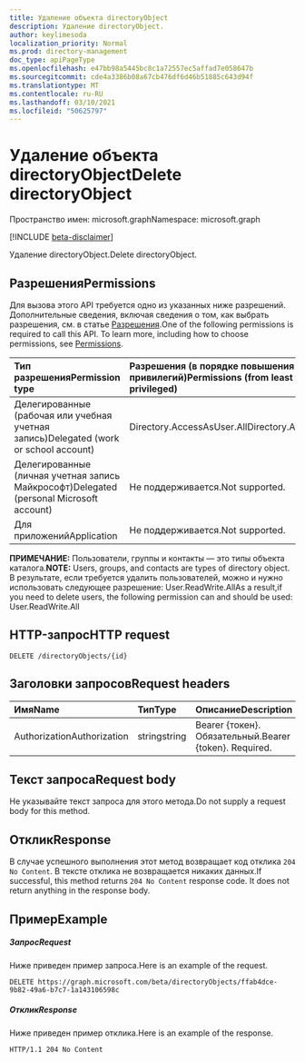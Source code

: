 ```yaml
---
title: Удаление объекта directoryObject
description: Удаление directoryObject.
author: keylimesoda
localization_priority: Normal
ms.prod: directory-management
doc_type: apiPageType
ms.openlocfilehash: e47bb98a5445bc8c1a72557ec5affad7e058647b
ms.sourcegitcommit: cde4a3386b08a67cb476df6d46b51885c643d94f
ms.translationtype: MT
ms.contentlocale: ru-RU
ms.lasthandoff: 03/10/2021
ms.locfileid: "50625797"
---
```

# <a name="delete-directoryobject"></a><span data-ttu-id="af408-103">Удаление объекта directoryObject</span><span class="sxs-lookup"><span data-stu-id="af408-103">Delete directoryObject</span></span>

<span data-ttu-id="af408-104">Пространство имен: microsoft.graph</span><span class="sxs-lookup"><span data-stu-id="af408-104">Namespace: microsoft.graph</span></span>

[!INCLUDE [beta-disclaimer](../../includes/beta-disclaimer.md)]

<span data-ttu-id="af408-105">Удаление directoryObject.</span><span class="sxs-lookup"><span data-stu-id="af408-105">Delete directoryObject.</span></span>
## <a name="permissions"></a><span data-ttu-id="af408-106">Разрешения</span><span class="sxs-lookup"><span data-stu-id="af408-106">Permissions</span></span>
<span data-ttu-id="af408-p101">Для вызова этого API требуется одно из указанных ниже разрешений. Дополнительные сведения, включая сведения о том, как выбрать разрешения, см. в статье [Разрешения](/graph/permissions-reference).</span><span class="sxs-lookup"><span data-stu-id="af408-p101">One of the following permissions is required to call this API. To learn more, including how to choose permissions, see [Permissions](/graph/permissions-reference).</span></span>


|<span data-ttu-id="af408-109">Тип разрешения</span><span class="sxs-lookup"><span data-stu-id="af408-109">Permission type</span></span>      | <span data-ttu-id="af408-110">Разрешения (в порядке повышения привилегий)</span><span class="sxs-lookup"><span data-stu-id="af408-110">Permissions (from least to most privileged)</span></span>              |
|:--------------------|:---------------------------------------------------------|
|<span data-ttu-id="af408-111">Делегированные (рабочая или учебная учетная запись)</span><span class="sxs-lookup"><span data-stu-id="af408-111">Delegated (work or school account)</span></span> | <span data-ttu-id="af408-112">Directory.AccessAsUser.All</span><span class="sxs-lookup"><span data-stu-id="af408-112">Directory.AccessAsUser.All</span></span>    |
|<span data-ttu-id="af408-113">Делегированные (личная учетная запись Майкрософт)</span><span class="sxs-lookup"><span data-stu-id="af408-113">Delegated (personal Microsoft account)</span></span> | <span data-ttu-id="af408-114">Не поддерживается.</span><span class="sxs-lookup"><span data-stu-id="af408-114">Not supported.</span></span>    |
|<span data-ttu-id="af408-115">Для приложений</span><span class="sxs-lookup"><span data-stu-id="af408-115">Application</span></span> | <span data-ttu-id="af408-116">Не поддерживается.</span><span class="sxs-lookup"><span data-stu-id="af408-116">Not supported.</span></span> |

<span data-ttu-id="af408-117">**ПРИМЕЧАНИЕ:** Пользователи, группы и контакты — это типы объекта каталога.</span><span class="sxs-lookup"><span data-stu-id="af408-117">**NOTE:** Users, groups, and contacts are types of directory object.</span></span> <span data-ttu-id="af408-118">В результате, если требуется удалить пользователей, можно и нужно использовать следующее разрешение: User.ReadWrite.All</span><span class="sxs-lookup"><span data-stu-id="af408-118">As a result,if you need to delete users, the following permission can and should be used: User.ReadWrite.All</span></span>
## <a name="http-request"></a><span data-ttu-id="af408-119">HTTP-запрос</span><span class="sxs-lookup"><span data-stu-id="af408-119">HTTP request</span></span>
<!-- { "blockType": "ignored" } -->
```http
DELETE /directoryObjects/{id}

```
## <a name="request-headers"></a><span data-ttu-id="af408-120">Заголовки запросов</span><span class="sxs-lookup"><span data-stu-id="af408-120">Request headers</span></span>
| <span data-ttu-id="af408-121">Имя</span><span class="sxs-lookup"><span data-stu-id="af408-121">Name</span></span>       | <span data-ttu-id="af408-122">Тип</span><span class="sxs-lookup"><span data-stu-id="af408-122">Type</span></span> | <span data-ttu-id="af408-123">Описание</span><span class="sxs-lookup"><span data-stu-id="af408-123">Description</span></span>|
|:---------------|:--------|:----------|
| <span data-ttu-id="af408-124">Authorization</span><span class="sxs-lookup"><span data-stu-id="af408-124">Authorization</span></span>  | <span data-ttu-id="af408-125">string</span><span class="sxs-lookup"><span data-stu-id="af408-125">string</span></span>  | <span data-ttu-id="af408-p103">Bearer {токен}. Обязательный.</span><span class="sxs-lookup"><span data-stu-id="af408-p103">Bearer {token}. Required.</span></span> |

## <a name="request-body"></a><span data-ttu-id="af408-128">Текст запроса</span><span class="sxs-lookup"><span data-stu-id="af408-128">Request body</span></span>
<span data-ttu-id="af408-129">Не указывайте текст запроса для этого метода.</span><span class="sxs-lookup"><span data-stu-id="af408-129">Do not supply a request body for this method.</span></span>

## <a name="response"></a><span data-ttu-id="af408-130">Отклик</span><span class="sxs-lookup"><span data-stu-id="af408-130">Response</span></span>

<span data-ttu-id="af408-p104">В случае успешного выполнения этот метод возвращает код отклика `204 No Content`. В тексте отклика не возвращается никаких данных.</span><span class="sxs-lookup"><span data-stu-id="af408-p104">If successful, this method returns `204 No Content` response code. It does not return anything in the response body.</span></span>

## <a name="example"></a><span data-ttu-id="af408-133">Пример</span><span class="sxs-lookup"><span data-stu-id="af408-133">Example</span></span>
##### <a name="request"></a><span data-ttu-id="af408-134">Запрос</span><span class="sxs-lookup"><span data-stu-id="af408-134">Request</span></span>
<span data-ttu-id="af408-135">Ниже приведен пример запроса.</span><span class="sxs-lookup"><span data-stu-id="af408-135">Here is an example of the request.</span></span>
<!-- {
  "blockType": "request",
  "name": "delete_directoryobject"
}-->
```http
DELETE https://graph.microsoft.com/beta/directoryObjects/ffab4dce-9b82-49a6-b7c7-1a143106598c
```
##### <a name="response"></a><span data-ttu-id="af408-136">Отклик</span><span class="sxs-lookup"><span data-stu-id="af408-136">Response</span></span>
<span data-ttu-id="af408-137">Ниже приведен пример отклика.</span><span class="sxs-lookup"><span data-stu-id="af408-137">Here is an example of the response.</span></span> 
<!-- {
  "blockType": "response",
  "truncated": true
} -->
```http
HTTP/1.1 204 No Content
```

<!-- uuid: 8fcb5dbc-d5aa-4681-8e31-b001d5168d79
2015-10-25 14:57:30 UTC -->
<!--
{
  "type": "#page.annotation",
  "description": "Delete directoryObject",
  "keywords": "",
  "section": "documentation",
  "tocPath": "",
  "suppressions": []
}
-->


